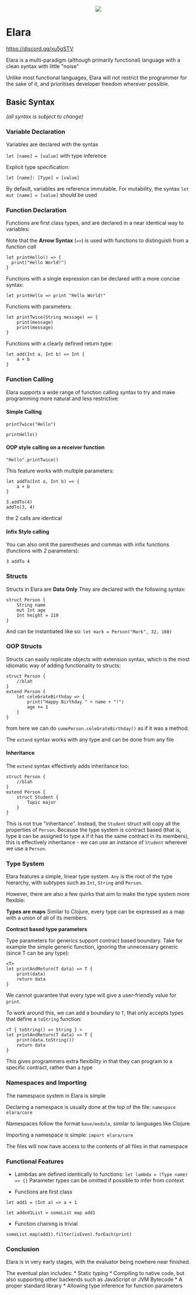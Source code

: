 <p align="center">
  <img src="https://github.com/ElaraLang/Elara-Old/blob/master/4.jpg?raw=true">
</p>

# Elara
https://discord.gg/xu5gSTV

Elara is a multi-paradigm (although primarily functional) language with a clean syntax with little "noise"
 
Unlike most functional languages, Elara will not restrict the programmer for the sake of it,
and prioritises developer freedom wherever possible.

## Basic Syntax
*(all syntax is subject to change)*
### Variable Declaration
Variables are declared with the syntax 

`let [name] = [value]` with type inference

Explicit type specification:

`let [name]: [Type] = [value]`

By default, variables are reference immutable.
For mutability, the syntax `let mut [name] = [value]` should be used


### Function Declaration

Functions are first class types, and are declared in a near identical way to variables:

Note that the **Arrow Syntax** (`=>`) is used with functions to distinguish from a function *call*
```
let printHello() => { 
  print("Hello World!")
}
```

Functions with a single expression can be declared with a more concise syntax:
```
let printHello => print "Hello World!"
```

Functions with parameters:
```
let printTwice(String message) => {
    print(message)
    print(message)
}
```

Functions with a clearly defined return type:
```
let add(Int a, Int b) => Int {
    a + b
}
```

### Function Calling

Elara supports a wide range of function calling syntax to try and make programming more natural and less restrictive:

#### Simple Calling
`printTwice("Hello")`

`printHello()`


#### OOP style calling on a receiver function
`"Hello".printTwice()`

This feature works with multiple parameters:
```
let addTo(Int a, Int b) => {
    a + b
}

3.addTo(4)
addTo(3, 4)
```

the 2 calls are identical

#### Infix Style calling
You can also omit the parentheses and commas with infix functions (functions with 2 parameters):
```
3 addTo 4
```

### Structs

Structs in Elara are **Data Only**
They are declared with the following syntax:
```
struct Person {
    String name
    mut Int age
    Int height = 110
}
``` 

And can be instantiated like so:
`let mark = Person("Mark", 32, 160)`


### OOP Structs
Structs can easily replicate objects with extension syntax, which is the most idiomatic way of adding functionality to structs:

```
struct Person {
    //blah
}
extend Person {
    let celebrateBirthday => {
        print("Happy Birthday " + name + "!")
        age += 1
    }
} 
```

from here we can do `somePerson.celebrateBirthday()` as if it was a method.

The `extend` syntax works with any type and can be done from any file

#### Inheritance
The `extend` syntax effectively adds inheritance too:

```
struct Person {
    //blah
}
extend Person {
    struct Student {
        Topic major
    }
}
```

This is not true "inheritance". Instead, the `Student` struct will copy all the properties of `Person`.
Because the type system is contract based (that is, type `B` can be assigned to type `A` if it has the same contract in its members),
this is effectively inheritance - we can use an instance of `Student` wherever we use a `Person`.
### Type System

Elara features a simple, linear type system. 
`Any` is the root of the type hierarchy, with subtypes such as `Int`, `String` and `Person`.

However, there are also a few quirks that aim to make the type system more flexible:

**Types are maps**
Similar to Clojure, every type can be expressed as a map with a union of all of its members.

**Contract based type parameters**

Type parameters for generics support contract based boundary.
Take for example the simple generic function, ignoring the unnecessary generic (since T can be any type):
```
<T>
let printAndReturn(T data) => T {
    print(data)
    return data
}
``` 
 
We cannot guarantee that every type will give a user-friendly value for `print`.

To work around this, we can add a boundary to `T`, that only accepts types that define a `toString` function:

```
<T { toString() => String } >
let printAndReturn(T data) => T {
    print(data.toString())
    return data
}
```

This gives programmers extra flexibility in that they can program to a specific contract, rather than a type


### Namespaces and Importing

The namespace system in Elara is simple

Declaring a namespace is usually done at the top of the file:
`namespace elara/core`

Namespaces follow the format `base/module`, similar to languages like Clojure

Importing a namespace is simple:
`import elara/core`

The files will now have access to the contents of all files in that namespace

### Functional Features
* Lambdas are defined identically to functions:
`let lambda = (Type name) => {}`
Parameter types can be omitted if possible to infer from context

* Functions are first class
```
let add1 = (Int a) => a + 1

let added1List = someList map add1
```

* Function chaining is trivial
```
someList.map(add1).filter(isEven).forEach(print)
```
### Conclusion

Elara is in very early stages, with the evaluator being nowhere near finished.

The eventual plan includes:
    * Static typing
    * Compiling to native code, but also supporting other backends such as JavaScript or JVM Bytecode
    * A proper standard library
    * Allowing type inference for function parameters

